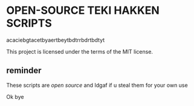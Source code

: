 # OPEN-SOURCE TEKI HAKKEN SCRIPTS
acaciebgtacetbyaertbeytbdtrrbdrtbdtyt

This project is licensed under the terms of the MIT license.

## reminder
These scripts are *open source* and Idgaf if u steal them for your own use

Ok bye
